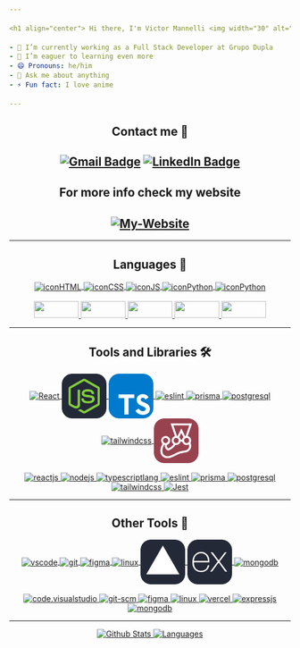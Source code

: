 ```yaml
---

<h1 align="center"> Hi there, I'm Victor Mannelli <img width="30" alt="waving-giff" src="https://github.com/ABSphreak/ABSphreak/blob/master/gifs/Hi.gif"/> </h2>
 
- 🌱 I’m currently working as a Full Stack Developer at Grupo Dupla
- 👯 I’m eaguer to learning even more
- 😄 Pronouns: he/him
- 💬 Ask me about anything
- ⚡ Fun fact: I love anime

---
```


<div align="center">
  <h2> Contact me 🤝 <h2/>

[![Gmail Badge](https://img.shields.io/badge/Gmail-D14836?style=for-the-badge&logo=gmail&logoColor=white)](mailto:imp.mannelli@gmail.com)
[![LinkedIn Badge](https://img.shields.io/badge/LinkedIn-0077B5?style=for-the-badge&logo=linkedin&logoColor=white)](https://www.linkedin.com/in/victor-mendes-mannelli-740aa2246/)

  <h2> For more info check my website <h2/>
  <a href="https://mannelli-curriculum.vercel.app/" target="_blank">
    <img align="center" height="90" width="80" alt="My-Website" src="https://i.imgur.com/wnerVOg.png" />
  </a>
  
</div>

---

<div align="center">
  <h2> Languages 📝 </h2>
  <a href="https://developer.mozilla.org/pt-BR/docs/Web/HTML/" target="_blank">
    <img align="center" height="60" width="80" alt="iconHTML" src="https://cdn.jsdelivr.net/gh/devicons/devicon/icons/html5/html5-plain.svg" />
  </a>
  <a href="https://developer.mozilla.org/pt-BR/docs/Web/CSS" target="_blank">
    <img align="center" height="60" width="80" alt="iconCSS" src="https://cdn.jsdelivr.net/gh/devicons/devicon/icons/css3/css3-plain.svg" />
  </a>
  <a href="https://developer.mozilla.org/pt-BR/docs/Web/JavaScript/" target="_blank">
    <img align="center" height="60" width="80" alt="iconJS" src="https://cdn.jsdelivr.net/gh/devicons/devicon/icons/javascript/javascript-plain.svg" />
  </a>
  <a href="https://go.dev" target="_blank">
    <img align="center" height="60" width="80" alt="iconPython" src="https://cdn.jsdelivr.net/gh/devicons/devicon/icons/go/go-original-wordmark.svg" />
  </a>
  <a href="http://www.python.org/" target="_blank">
    <img align="center" height="60" width="80" alt="iconPython" src="https://cdn.jsdelivr.net/gh/devicons/devicon/icons/python/python-plain.svg" />
  </a>
</div>
<br/>
<div align="center">
  <a href="https://developer.mozilla.org/pt-BR/docs/Web/HTML/" target="_blank">
    <img width="80" height="30" src="https://img.shields.io/badge/-HTML-orange?style=for-the-badge&color=d84a2e" /> 
  </a>
  <a href="https://developer.mozilla.org/pt-BR/docs/Web/CSS" target="_blank">
    <img width="80" height="30" src="https://img.shields.io/badge/-CSS-blue?style=for-the-badge&color=3173d9" /> 
  </a>
  <a href="https://developer.mozilla.org/pt-BR/docs/Web/JavaScript/" target="_blank">
    <img width="80" height="30" src="https://img.shields.io/badge/-JavaScript-yellow?style=for-the-badge&color=e9d54c" /> 
  </a>
  <a href="https://go.dev" target="_blank">
   <img width="80" height="30" src="https://img.shields.io/badge/-Go-blue?style=for-the-badge&color=00acd7" /> 
  </a>
  <a href="http://www.python.org/" target="_blank">
    <img width="80" height="30" src="https://img.shields.io/badge/-Python-yellow?style=for-the-badge&color=f1d356" /> 
  </a>
</div>

---

<div>
  <div align="center">
    <h2> Tools and Libraries 🛠 </h2>
    <a href="http://reactjs.org/" target="_blank">
      <img align="center" alt="React" height"60" width="80" src="https://cdn.jsdelivr.net/gh/devicons/devicon/icons/react/react-original.svg" />
    </a>
    <a href="https://nodejs.org/en/" target="_blank">
      <img align="center" alt="Node" height"60" width="80" src="https://raw.githubusercontent.com/jpb06/jpb06/master/icons/NodeJS-Dark.svg" />
    </a>
    <a href="https://www.typescriptlang.org/" target="_blank">
      <img align="center" alt="typescriptlang" height"60" width="80" src="https://raw.githubusercontent.com/jpb06/jpb06/master/icons/TypeScript.svg" />
    </a>
    <a href="https://eslint.org/" target="_blank">
      <img align="center" alt="eslint" height"60" width="80" src="https://cdn.jsdelivr.net/gh/devicons/devicon/icons/eslint/eslint-original.svg" />
    </a>
    <a href="https://www.prisma.io/" target="_blank">
      <img align="center" width="80" height"60" alt="prisma" src="https://www.svgrepo.com/show/373776/light-prisma.svg"/>
    </a>
    <a href="https://www.postgresql.org/" target="_blank">
      <img align="center" alt="postgresql" height"60" width="80" src="https://cdn.jsdelivr.net/gh/devicons/devicon/icons/postgresql/postgresql-original.svg" />
    </a>
    <a href="https://tailwindcss.com/" target="_blank">
      <img align="center" alt="tailwindcss" height"60" width="80" src="https://cdn.jsdelivr.net/gh/devicons/devicon@latest/icons/tailwindcss/tailwindcss-original.svg" />
    </a>
    <a href="https://jestjs.io/pt-BR/" target="_blank">
     <img align="center" alt="Jest" height"60" width="80" src="https://raw.githubusercontent.com/jpb06/jpb06/master/icons/Jest.svg" />
    </a>
  </div>
  <br/>
  <div align="center">
    <a href="http://pt-br.reactjs.org/" target="_blank">
       <img width="80" height="30" alt="reactjs" src="https://img.shields.io/badge/-React-blue?style=for-the-badge&color=5ed2f2" /> 
    </a>
    <a href="https://nodejs.org/en/" target="_blank">
       <img width="80" height="30" alt="nodejs" src="https://img.shields.io/badge/-NodeJS-blue?style=for-the-badge&color=83ce3f" /> 
    </a>
    <a href="https://www.typescriptlang.org/" target="_blank">
       <img width="80" height="30" alt="typescriptlang" src="https://img.shields.io/badge/-Typescript-blue?style=for-the-badge&color=007acc" /> 
    </a>
    <a href="https://eslint.org/" target="_blank">
       <img width="80" height="30" alt="eslint" src="https://img.shields.io/badge/-Eslint-blue?style=for-the-badge&color=4c63ba" /> 
    </a>
    <a href="https://www.prisma.io/" target="_blank">
       <img width="80" height="30" alt="prisma" src="https://img.shields.io/badge/-prisma-blue?style=for-the-badge&color=071f2d" /> 
    </a>
    <a href="https://www.postgresql.org/" target="_blank">
       <img width="80" height="30" alt="postgresql" src="https://img.shields.io/badge/-postgresql-blue?style=for-the-badge&color=336791" /> 
    </a>
    <a href="https://tailwindcss.com/" target="_blank">
       <img width="80" height="30" alt="tailwindcss" src="https://img.shields.io/badge/-tailwindcss-blue?style=for-the-badge&color=38b2ac" /> 
    </a>
    <a href="https://jestjs.io/pt-BR/" target="_blank">
       <img width="80" height="30" alt="Jest" src="https://img.shields.io/badge/-Jest-blue?style=for-the-badge&color=73364f" /> 
    </a>
<!--     <a href="https://typeorm.io/" target="_blank">
       <img width="80" height="30" alt="Typeorm" src="https://img.shields.io/badge/-typeorm-&?style=for-the-badge&logo=typeorm&color=black" /> 
    </a> -->
  </div>
</div>
  
* * *

<div>
  <div align="center">
    <h2> Other Tools 🧰 </h2>
    <a href="https://code.visualstudio.com/" target="_blank">
      <img align="center" alt="vscode" height"60" width="80" src="https://cdn.jsdelivr.net/gh/devicons/devicon/icons/vscode/vscode-original.svg" />
    <a href="https://git-scm.com/" target="_blank">
      <img align="center" alt="git" height"60" width="80" src="https://cdn.jsdelivr.net/gh/devicons/devicon/icons/git/git-plain.svg" />
    </a>
    <a href="https://www.figma.com/" target="_blank">
      <img align="center" alt="figma" height"60" width="80" src="https://cdn.jsdelivr.net/gh/devicons/devicon/icons/figma/figma-original.svg" />
    </a>
    <a href="https://kernel.org/" target="_blank">
      <img align="center" alt="linux" height"60" width="80" src="https://cdn.jsdelivr.net/gh/devicons/devicon/icons/linux/linux-original.svg" />
    </a>
    <a href="https://vercel.com/" target="_blank">
      <img align="center" alt="vercel" height"60" width="80" src="https://github.com/jpb06/jpb06/raw/master/icons/Vercel-Dark.svg"/>
    </a>
    <a href="https://expressjs.com/" target="_blank">
      <img align="center" alt="express" height"60" width="80" src="https://github.com/jpb06/jpb06/raw/master/icons/ExpressJS-Dark.svg" />
    </a>
    <a href="https://www.mongodb.com/home" target="_blank">
      <img align="center" alt="mongodb" height"60" width="80" src="https://cdn.jsdelivr.net/gh/devicons/devicon/icons/mongodb/mongodb-original.svg" />
    </a>
  </div>
  <br/>
  <div align="center">
    <a href="https://code.visualstudio.com/" target="_blank">
       <img width="80" height="30" alt="code.visualstudio" src="https://img.shields.io/badge/-vscode-blue?style=for-the-badge&color=0176c6" /> 
    </a>
    <a href="https://git-scm.com/" target="_blank">
       <img width="80" height="30" alt="git-scm" src="https://img.shields.io/badge/-git-blue?style=for-the-badge&color=f35034" /> 
    </a>
    <a href="https://www.figma.com/" target="_blank">
       <img width="80" height="30" alt="figma" src="https://img.shields.io/badge/-figma-blue?style=for-the-badge&color=e864a1" /> 
    </a>
    <a href="https://kernel.org/" target="_blank">
       <img width="80" height="30" alt="linux" src="https://img.shields.io/badge/-linux-blue?style=for-the-badge&color=fed24e" /> 
    </a>
    <a href="https://vercel.com/" target="_blank">
       <img width="80" height="30" alt="vercel" src="https://img.shields.io/badge/-vercel-blue?style=for-the-badge&color=242938" /> 
    </a>
    <a href="https://expressjs.com/" target="_blank">
       <img width="80" height="30" alt="expressjs" src="https://img.shields.io/badge/-express-blue?style=for-the-badge&color=242938" /> 
    </a>
    <a href="https://www.mongodb.com/home" target="_blank">
       <img width="80" height="30" alt="mongodb" src="https://img.shields.io/badge/-mongodb-blue?style=for-the-badge&color=439934" /> 
    </a>
  </div>

</div>
  
***

<div align="center">
  <a href="https://github.com/anuraghazra/github-readme-stats">
    <img height="200px" src="https://github-readme-stats.vercel.app/api?username=Victor-Mannelli&show_icons=true&hide_border=true&theme=nord&bg_color=22272E&hide_rank=true" alt="Github Stats"/>
  </a>
  <a href="https://github.com/anuraghazra/github-readme-stats">
    <img height="200px" src="https://github-readme-stats.vercel.app/api/top-langs/?username=Victor-Mannelli&layout=compact&hide_border=true&theme=nord&bg_color=22272E&card_width=250" alt="Languages" />
  </a>
</div>
